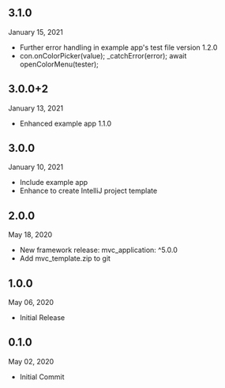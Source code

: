 ## 3.1.0
 January 15, 2021
- Further error handling in example app's test file version 1.2.0
- con.onColorPicker(value); _catchError(error);  await openColorMenu(tester); 

## 3.0.0+2
 January 13, 2021
- Enhanced example app 1.1.0

## 3.0.0
 January 10, 2021
- Include example app
- Enhance to create IntelliJ project template 

## 2.0.0
 May 18, 2020
- New framework release: mvc_application: ^5.0.0
- Add mvc_template.zip to git

## 1.0.0
 May 06, 2020
- Initial Release

## 0.1.0
 May 02, 2020
- Initial Commit
